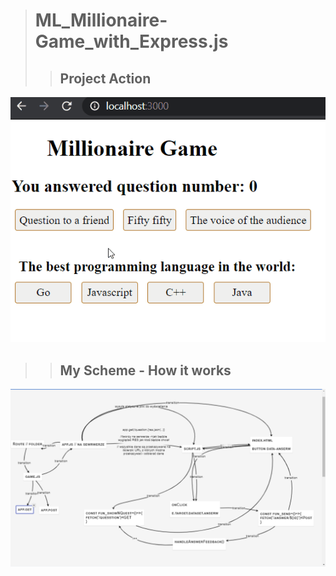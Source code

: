 > # ML_Millionaire-Game_with_Express.js
>> ## Project Action  
[![Demo CountPages alpha](https://github.com/LukaszKolodziejski/ML_Millionaire-Game_with_Express.js/blob/master/videoGIF.gif)](https://github.com/LukaszKolodziejski/ML_Millionaire-Game_with_Express.js)
>> ## My Scheme - How it works
![scheme](https://github.com/LukaszKolodziejski/ML_Millionaire-Game_with_Express.js/blob/master/how-it-work.png)
